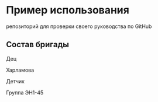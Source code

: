 # Пример использования
репозиторий для проверки своего руководства по GitHub

## Состав бригады
Дец

Харламова

Детчик

Группа ЭН1-45
